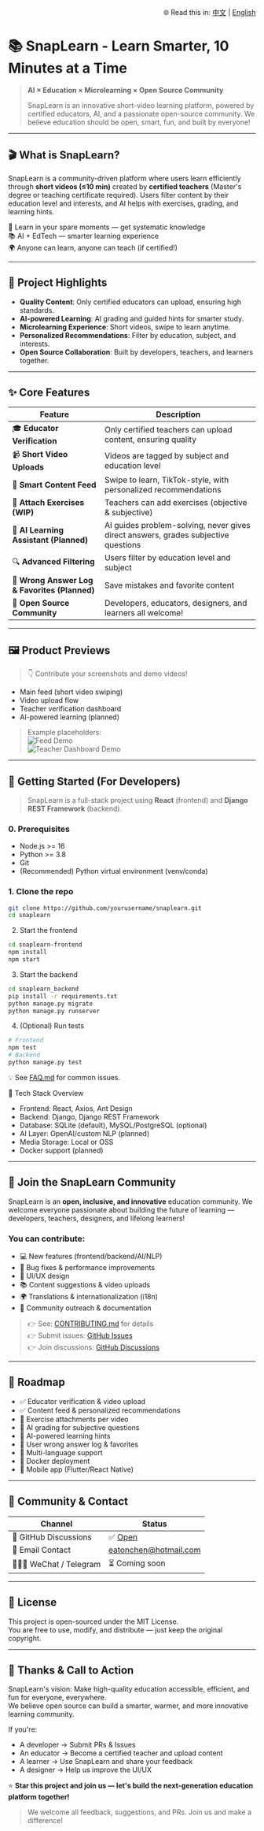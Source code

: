 <p align="right">
  🌐 Read this in:
  <a href="README.md">中文</a> |
  <a href="README.en.md">English</a>
</p>

# 📚 SnapLearn - Learn Smarter, 10 Minutes at a Time

> **AI × Education × Microlearning × Open Source Community**
>
> SnapLearn is an innovative short-video learning platform, powered by certified educators, AI, and a passionate open-source community. We believe education should be open, smart, fun, and built by everyone!

---

## 🎬 What is SnapLearn?

SnapLearn is a community-driven platform where users learn efficiently through **short videos (≤10 min)** created by **certified teachers** (Master's degree or teaching certificate required). Users filter content by their education level and interests, and AI helps with exercises, grading, and learning hints.

🧩 Learn in your spare moments — get systematic knowledge  
📚 AI + EdTech — smarter learning experience  
🌍 Anyone can learn, anyone can teach (if certified!)

---

## 🌟 Project Highlights

- **Quality Content**: Only certified educators can upload, ensuring high standards.
- **AI-powered Learning**: AI grading and guided hints for smarter study.
- **Microlearning Experience**: Short videos, swipe to learn anytime.
- **Personalized Recommendations**: Filter by education, subject, and interests.
- **Open Source Collaboration**: Built by developers, teachers, and learners together.

---

## ✨ Core Features

| Feature | Description |
|---------|-------------|
| 🎓 **Educator Verification** | Only certified teachers can upload content, ensuring quality |
| 📹 **Short Video Uploads** | Videos are tagged by subject and education level |
| 🧭 **Smart Content Feed** | Swipe to learn, TikTok-style, with personalized recommendations |
| 📝 **Attach Exercises (WIP)** | Teachers can add exercises (objective & subjective) |
| 🤖 **AI Learning Assistant (Planned)** | AI guides problem-solving, never gives direct answers, grades subjective questions |
| 🔍 **Advanced Filtering** | Users filter by education level and subject |
| 📌 **Wrong Answer Log & Favorites (Planned)** | Save mistakes and favorite content |
| 🌟 **Open Source Community** | Developers, educators, designers, and learners all welcome! |

---

## 🖼 Product Previews

> 👇 Contribute your screenshots and demo videos!
- Main feed (short video swiping)
- Video upload flow
- Teacher verification dashboard
- AI-powered learning (planned)

> Example placeholders:  
> ![Feed Demo](docs/demo_feed.png)  
> ![Teacher Dashboard Demo](docs/demo_teacher.png)

---

## 🚀 Getting Started (For Developers)

> SnapLearn is a full-stack project using **React** (frontend) and **Django REST Framework** (backend).

### 0. Prerequisites

- Node.js >= 16
- Python >= 3.8
- Git
- (Recommended) Python virtual environment (venv/conda)

### 1. Clone the repo

```bash
git clone https://github.com/yourusername/snaplearn.git
cd snaplearn
```

2. Start the frontend
```bash
cd snaplearn-frontend
npm install
npm start
```

3. Start the backend
```bash
cd snaplearn_backend
pip install -r requirements.txt
python manage.py migrate
python manage.py runserver
```

4. (Optional) Run tests
```bash
# Frontend
npm test
# Backend
python manage.py test
```

💡 See [FAQ.md](docs/FAQ.md) for common issues.

🧠 Tech Stack Overview
- Frontend: React, Axios, Ant Design
- Backend: Django, Django REST Framework
- Database: SQLite (default), MySQL/PostgreSQL (optional)
- AI Layer: OpenAI/custom NLP (planned)
- Media Storage: Local or OSS
- Docker support (planned)

---

## 👥 Join the SnapLearn Community

SnapLearn is an **open, inclusive, and innovative** education community. We welcome everyone passionate about building the future of learning — developers, teachers, designers, and lifelong learners!

### You can contribute:

- 💻 New features (frontend/backend/AI/NLP)
- 🐞 Bug fixes & performance improvements
- 🎨 UI/UX design
- 📚 Content suggestions & video uploads
- 🌍 Translations & internationalization (i18n)
- 📢 Community outreach & documentation

> 👉 See: [CONTRIBUTING.md](CONTRIBUTING.md) for details  
> 👉 Submit issues: [GitHub Issues](https://github.com/yourusername/snaplearn/issues)  
> 👉 Join discussions: [GitHub Discussions](https://github.com/yourusername/snaplearn/discussions)

---

## 📌 Roadmap

- ✅ Educator verification & video upload
- ✅ Content feed & personalized recommendations
- 🚧 Exercise attachments per video
- 🚧 AI grading for subjective questions
- 🚧 AI-powered learning hints
- 🚧 User wrong answer log & favorites
- 🚧 Multi-language support
- 🚧 Docker deployment
- 🚧 Mobile app (Flutter/React Native)

---

## 💬 Community & Contact

| Channel                    | Status                                                |
| -------------------------- | ----------------------------------------------------- |
| 💬 GitHub Discussions      | ✅ [Open](https://github.com/yourusername/snaplearn/discussions) |
| 📧 Email Contact           | [eatonchen@hotmail.com](mailto:eatonchen@hotmail.com) |
| 🧑‍🤝‍🧑 WeChat / Telegram | ⏳ Coming soon                                         |

---

## 📄 License

This project is open-sourced under the MIT License.  
You are free to use, modify, and distribute — just keep the original copyright.

---

## 🙌 Thanks & Call to Action

SnapLearn's vision: Make high-quality education accessible, efficient, and fun for everyone, everywhere.  
We believe open source can build a smarter, warmer, and more innovative learning community.

If you're:

- A developer → Submit PRs & Issues
- An educator → Become a certified teacher and upload content
- A learner → Use SnapLearn and share your feedback
- A designer → Help us improve the UI/UX

⭐ **Star this project and join us — let's build the next-generation education platform together!**

> We welcome all feedback, suggestions, and PRs. Join us and make a difference!